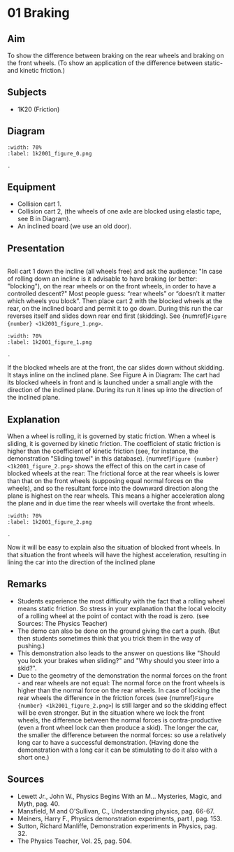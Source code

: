 # 01 Braking 
    
  
## Aim   
 To show the difference between braking on the rear wheels and braking on the front wheels. (To show an application of the difference between static- and kinetic friction.)    
  
## Subjects   
* 1K20 (Friction)   

## Diagram

```{figure} figures/figure_0.png  
:width: 70%  
:label: 1k2001_figure_0.png  

. 
``` 
    
  
## Equipment   
 *  Collision cart 1. 
 *  Collision cart 2,  (the wheels of one axle are blocked using elastic tape, see B in Diagram). 
 *  An inclined board (we use an old door).   
    
  
## Presentation   

```{iframe} https://www.youtube.com/embed/PmLqxyRhAvI?si=1mPK_6xDiM70t476
```

Roll cart 1 down the incline (all wheels free) and ask the audience: "In case of rolling down an incline is it advisable to have braking (or better: "blocking"), on the rear wheels or on the front wheels, in order to have a controlled descent?" Most people guess: “rear wheels” or “doesn’t it matter which wheels you block”. Then place cart 2 with the blocked wheels at the rear, on the inclined board and permit it to go down. During this run the car reverses itself and slides down rear end first (skidding). See {numref}`Figure {number} <1k2001_figure_1.png>`.   

```{figure} figures/figure_1.png  
:width: 70%  
:label: 1k2001_figure_1.png  

. 
``` 
If the blocked wheels are at the front, the car slides down without skidding. It stays inline on the inclined plane. See Figure A in Diagram: The cart had its blocked wheels in front and is launched under a small angle with the direction of the inclined plane. During its run it lines up into the direction of the inclined plane. 
  
## Explanation   
When a wheel is rolling, it is governed by static friction. When a wheel is sliding, it is governed by kinetic friction. The coefficient of static friction is higher than the coefficient of kinetic friction (see, for instance, the demonstration "Sliding towel" in this database). {numref}`Figure {number} <1k2001_figure_2.png>` shows the effect of this on the cart in case of blocked wheels at the rear: The frictional force at the rear wheels is lower than that on the front wheels (supposing equal normal forces on the wheels), and so the resultant force into the downward direction along the plane is highest on the rear wheels. This means a higher acceleration along the plane and in due time the rear wheels will overtake the front wheels.

```{figure} figures/figure_2.png  
:width: 70%  
:label: 1k2001_figure_2.png  

. 
``` 

Now it will be easy to explain also the situation of blocked front wheels. In that situation the front wheels will have the highest acceleration, resulting in lining the car into the direction of the inclined plane
  
## Remarks   
- Students experience the most difficulty with the fact that a rolling wheel means static friction. So stress in your explanation that the local velocity of a rolling wheel at the point of contact with the road is zero. (see Sources: The Physics Teacher)
- The demo can also be done on the ground giving the cart a push. (But then students sometimes think that you trick them in the way of pushing.)
- This demonstration also leads to the answer on questions like "Should you lock your brakes when sliding?" and "Why should you steer into a skid?".
- Due to the geometry of the demonstration the normal forces on the front - and rear wheels are not equal: The normal force on the front wheels is higher than the normal force on the rear wheels. In case of locking the rear wheels the difference in the friction forces (see {numref}`Figure {number} <1k2001_figure_2.png>`) is still larger and so the skidding effect will be even stronger. But in the situation where we lock the front wheels, the difference between the normal forces is contra-productive (even a front wheel lock can then produce a skid). The longer the car, the smaller the difference between the normal forces: so use a relatively long car to have a successful demonstration. (Having done the demonstration with a long car it can be stimulating to do it also with a short one.)
  
## Sources   
- Lewett Jr., John W., Physics Begins With an M... Mysteries, Magic, and Myth, pag. 40.
- Mansfield, M and O'Sullivan, C., Understanding physics, pag. 66-67.
- Meiners, Harry F., Physics demonstration experiments, part I, pag. 153.
- Sutton, Richard Manliffe, Demonstration experiments in Physics, pag. 32.
- The Physics Teacher, Vol. 25, pag. 504.

